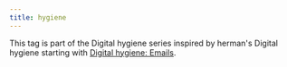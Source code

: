 ```yaml
---
title: hygiene
---
```


This tag is part of the Digital hygiene series inspired by herman's Digital hygiene starting with [Digital hygiene: Emails](https://herman.bearblog.dev/digital-hygiene-emails/).

